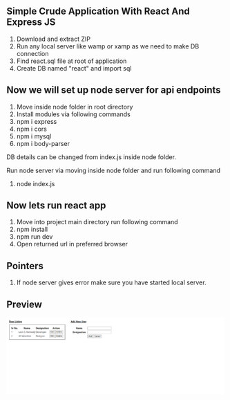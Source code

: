 ## Simple Crude Application With React And Express JS

1. Download and extract ZIP
2. Run any local server like wamp or xamp as we need to make DB connection
3. Find react.sql file at root of application
4. Create DB named "react" and import sql

## Now we will set up node server for api endpoints

1. Move inside node folder in root directory
2. Install modules via following commands
3. npm i express
4. npm i cors
5. npm i mysql
6. npm i body-parser

DB details can be changed from index.js inside node folder. 
 
Run node server via moving inside node folder and run following command
1. node index.js

## Now lets run react app

1. Move into project main directory run following command
2. npm install
3. npm run dev 
4. Open returned url in preferred browser

## Pointers

1. If node server gives error make sure you have started local server.

## Preview

![Screenshot](screenshot.png)
